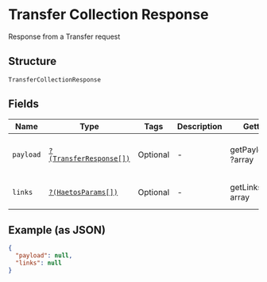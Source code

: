 
# Transfer Collection Response

Response from a Transfer request

## Structure

`TransferCollectionResponse`

## Fields

| Name | Type | Tags | Description | Getter | Setter |
|  --- | --- | --- | --- | --- | --- |
| `payload` | [`?(TransferResponse[])`](../../doc/models/transfer-response.md) | Optional | - | getPayload(): ?array | setPayload(?array payload): void |
| `links` | [`?(HaetosParams[])`](../../doc/models/haetos-params.md) | Optional | - | getLinks(): ?array | setLinks(?array links): void |

## Example (as JSON)

```json
{
  "payload": null,
  "links": null
}
```

